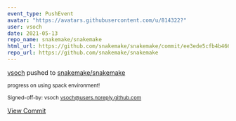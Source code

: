 ```yaml
---
event_type: PushEvent
avatar: "https://avatars.githubusercontent.com/u/814322?"
user: vsoch
date: 2021-05-13
repo_name: snakemake/snakemake
html_url: https://github.com/snakemake/snakemake/commit/ee3ede5cfb4b4662a5b598aacd5f2393f965772b
repo_url: https://github.com/snakemake/snakemake
---
```


<a href='https://github.com/vsoch' target='_blank'>vsoch</a> pushed to <a href='https://github.com/snakemake/snakemake' target='_blank'>snakemake/snakemake</a>

<small>progress on using spack environment!

Signed-off-by: vsoch <vsoch@users.noreply.github.com></small>

<a href='https://github.com/snakemake/snakemake/commit/ee3ede5cfb4b4662a5b598aacd5f2393f965772b' target='_blank'>View Commit</a>